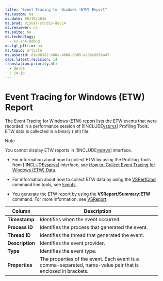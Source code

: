 ```yaml
---
title: "Event Tracing for Windows (ETW) Report"
ms.custom: na
ms.date: 09/19/2016
ms.prod: visual-studio-dev14
ms.reviewer: na
ms.suite: na
ms.technology: 
  - vs-ide-debug
ms.tgt_pltfrm: na
ms.topic: article
ms.assetid: 81e88162-b88a-40b6-8b85-a232c8096a47
caps.latest.revision: 14
translation.priority.ht: 
  - de-de
  - ja-jp
---
```

# Event Tracing for Windows (ETW) Report
The Event Tracing for Windows (ETW) report lists the ETW events that were recorded in a performance session of [!INCLUDE[vsprvs](../vs140/includes/vsprvs_md.md)] Profiling Tools. ETW data is collected in a binary (.etl) file.  
  
> [!NOTE]
>  You cannot display ETW reports in [!INCLUDE[vsprvs](../vs140/includes/vsprvs_md.md)] interface.  
  
-   For information about how to collect ETW by using the Profiling Tools from [!INCLUDE[vsprvs](../vs140/includes/vsprvs_md.md)] interface, see [How to: Collect Event Tracing for Windows (ETW) Data](../vs140/How-to--Collect-Event-Tracing-for-Windows--ETW--Data.md).  
  
-   For information about how to collect ETW data by using the [VSPerfCmd](../vs140/VSPerfCmd.md) command line tools, see [Events](../vs140/Events--VSPerfCmd-.md).  
  
-   You generate the ETW report by using the **VSReport/Summary:ETW** command. For more information, see [VSReport](../vs140/VSPerfReport.md).  
  
|Column|Description|  
|------------|-----------------|  
|**Timestamp**|Identifies when the event occurred.|  
|**Process ID**|Identifies the process that generated the event.|  
|**Thread ID**|Identifies the thread that generated the event.|  
|**Description**|Identifies the event provider.|  
|**Type**|Identifies the event type.|  
|**Properties**|The properties of the event. Each event is a comma-separated, name-value pair that is enclosed in brackets.|